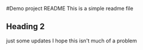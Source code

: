#Demo project README 
This is a simple readme file

## Heading 2

just some updates
I hope this isn't much of a problem